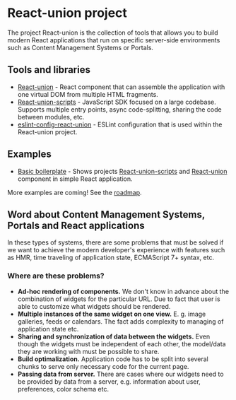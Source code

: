 # React-union project

The project React-union is the collection of tools that allows you to build modern React applications that run on specific server-side environments such as Content Management Systems or Portals.

## Tools and libraries
* [React-union](https://github.com/lundegaard/react-union/tree/master/packages/react-union) - React component that can assemble the application with one virtual DOM from multiple HTML fragments.
* [React-union-scripts](https://github.com/lundegaard/react-union/tree/master/packages/react-union-scripts) - JavaScript SDK focused on a large codebase. Supports multiple entry points, async code-splitting, sharing the code between modules, etc.
* [eslint-config-react-union](https://github.com/lundegaard/react-union/tree/master/packages/eslint-config-react-union) - ESLint configuration that is used within the React-union project.

## Examples
* [Basic boilerplate](https://github.com/lundegaard/react-union/tree/master/packages/react-union-boilerplate-basic) - Shows projects [React-union-scripts](https://github.com/lundegaard/react-union/tree/master/packages/react-union-scripts) and [React-union](https://github.com/lundegaard/react-union/tree/master/packages/react-union) component in simple React application.

More examples are coming! See the [roadmap](https://github.com/lundegaard/react-union/blob/master/ROADMAP.md).

## Word about Content Management Systems, Portals and React applications

In these types of systems, there are some problems that must be solved if we want to achieve the modern developer's experience with features such as HMR, time traveling of application state, ECMAScript 7+ syntax, etc.

### Where are these problems?

* **Ad-hoc rendering of components.** We don't know in advance about the combination of widgets for the particular URL. Due to fact that user is able to customize what widgets should be rendered.
* **Multiple instances of the same widget on one view.** E. g. image galleries, feeds or calendars. The fact adds complexity to managing of application state etc.
* **Sharing and synchronization of data between the widgets.** Even though the widgets must be independent of each other, the model/data they are working with must be possible to share.
* **Build optimalization.** Application code has to be split into several chunks to serve only necessary code for the current page.
* **Passing data from server.** There are cases where our widgets need to be provided by data from a server, e.g. information about user, preferences, color schema etc.
